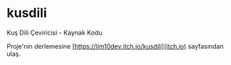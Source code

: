 # kusdili
Kuş Dili Çeviricisi - Kaynak Kodu

Proje'nin derlemesine [https://lim10dev.itch.io/kusdili](itch.io) sayfasından ulaş.
